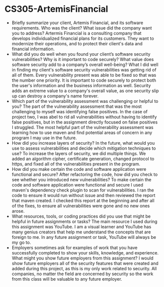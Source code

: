 # CS305-ArtemisFinancial

* Briefly summarize your client, Artemis Financial, and its software requirements. Who was the client? What issue did the company want you to address?
    Artermis Financial is a consulting company that develops individualized financial plans for its customers. They want to modernize their operations, and to protect their client's data and financial information. 
* What did you do well when you found your client’s software security vulnerabilities? Why is it important to code securely? What value does software security add to a company’s overall well-being?
    What I did well in finding my client's software security vulnerabilities was getting rid of all of them. Every vulnerability present was able to be fixed so that was the number one priority. It is important to code securely to protect both the user's information and the business information as well. Security adds an extreme value to a company's overall value, as one security slip up can destroy a company's name forever.
* Which part of the vulnerability assessment was challenging or helpful to you?
    The part of the vulnerability assessment that was the most challenging to myself was identifying false positives. In the case of project two, I was abel to rid all vulnerabilities without having to identify false positives, but in the assignment directly focused on false positives I struggled. The most helpful part of the vulnerability assessment was learning how to use maven and find potential areas of concern in any program I may use in the future. 
* How did you increase layers of security? In the future, what would you use to assess vulnerabilities and decide which mitigation techniques to use?
      To increase the layers of security, we did multiple things. We added an algorithm cipher, certificate generation, changed protocol to https, and fixed all of the vulnerabilities present in the program.
* How did you make certain the code and software application were functional and secure? After refactoring the code, how did you check to see whether you introduced new vulnerabilities?
      To make certain the code and software application were functional and secure I used maven's dependency check plugin to scan for vulnerabilities. I ran the code to ensure it would run without issue and then reviewed the report that maven created. I checked this report at the beginning and after all of the fixes, to ensure all vulnerabilities were gone and no new ones arose. 
* What resources, tools, or coding practices did you use that might be helpful in future assignments or tasks?
      The main resource I used during this assignment was YouTube. I am a visual learner and YouTube has many genius creators that help me understand the concepts that are foreign to me. In any future assignment or task, YouTube will always be my go to. 
* Employers sometimes ask for examples of work that you have successfully completed to show your skills, knowledge, and experience. What might you show future employers from this assignment?
      I would show future employers all of the security features that were created and added during this project, as this is my only work related to security. All companies, no matter the field are concerned by security so the work from this class will be valuable to any future employer. 
